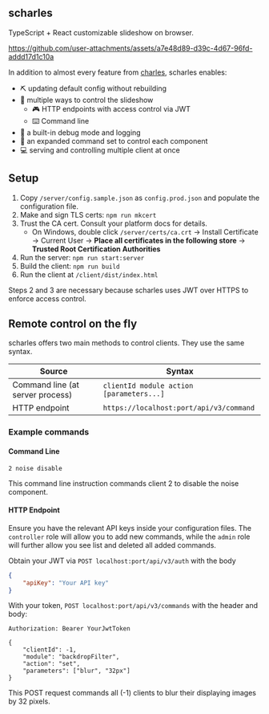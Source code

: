 ## scharles

TypeScript + React customizable slideshow on browser.

https://github.com/user-attachments/assets/a7e48d89-d39c-4d67-96fd-addd17d1c10a

In addition to almost every feature from [charles](https://github.com/maiswan/charles), scharles enables:
* ⛏️ updating default config without rebuilding
* 🏹 multiple ways to control the slideshow
    * 🎮 HTTP endpoints with access control via JWT
    * ⌨️ Command line
* 🐛 a built-in debug mode and logging
* 💬 an expanded command set to control each component
* 💻 serving and controlling multiple client at once

## Setup

1. Copy `/server/config.sample.json` as `config.prod.json` and populate the configuration file.
2. Make and sign TLS certs: `npm run mkcert`
3. Trust the CA cert. Consult your platform docs for details.
    - On Windows, double click `/server/certs/ca.crt` → Install Certificate → Current User → **Place all certificates in the following store** → **Trusted Root Certification Authorities**
4. Run the server: `npm run start:server`
5. Build the client: `npm run build`
6. Run the client at `/client/dist/index.html`

Steps 2 and 3 are necessary because scharles uses JWT over HTTPS to enforce access control.

## Remote control on the fly
scharles offers two main methods to control clients. They use the same syntax.

| Source | Syntax |
|--------|--------|
| Command line (at server process) | `clientId module action [parameters...]` |
| HTTP endpoint | `https://localhost:port/api/v3/command` |

### Example commands
#### Command Line

    2 noise disable

This command line instruction commands client 2 to disable the noise component.

#### HTTP Endpoint

Ensure you have the relevant API keys inside your configuration files. The `controller` role will allow you to add new commands, while the `admin` role will further allow you see list and deleted all added commands.

Obtain your JWT via `POST localhost:port/api/v3/auth` with the body
```json
{
    "apiKey": "Your API key"
}
```

With your token, `POST localhost:port/api/v3/commands` with the header and body:

    Authorization: Bearer YourJwtToken

    {
        "clientId": -1,
        "module": "backdropFilter",
        "action": "set",
        "parameters": ["blur", "32px"]
    }

This POST request commands all (-1) clients to blur their displaying images by 32 pixels.
